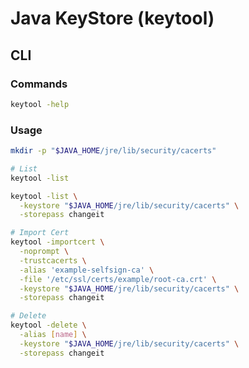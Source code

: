 # Java KeyStore (keytool)

## CLI

### Commands

```sh
keytool -help
```

### Usage

```sh
mkdir -p "$JAVA_HOME/jre/lib/security/cacerts"
```

```sh
# List
keytool -list

keytool -list \
  -keystore "$JAVA_HOME/jre/lib/security/cacerts" \
  -storepass changeit

# Import Cert
keytool -importcert \
  -noprompt \
  -trustcacerts \
  -alias 'example-selfsign-ca' \
  -file '/etc/ssl/certs/example/root-ca.crt' \
  -keystore "$JAVA_HOME/jre/lib/security/cacerts" \
  -storepass changeit

# Delete
keytool -delete \
  -alias [name] \
  -keystore "$JAVA_HOME/jre/lib/security/cacerts" \
  -storepass changeit
```

<!-- ###

```sh
# Extract certificate from created jssecacerts keystore
keytool -exportcert -alias [host]-1 -keystore jssecacerts -storepass changeit -file [host].cer

# Import certificate into system keystore
keytool -importcert -alias [host] -keystore [path to system keystore] -storepass changeit -file [host].cer
``` -->

<!-- ### Issues

####

```log
keytool error: java.lang.Exception: Keystore file does not exist: $JAVA_HOME/jre/lib/security/cacerts
```

```sh

``` -->
